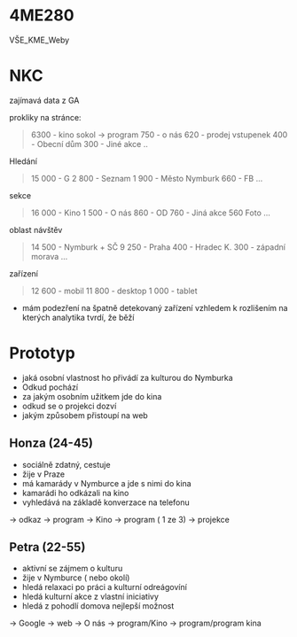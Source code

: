 # 4ME280
VŠE_KME_Weby

# NKC
zajímavá data z GA

prokliky na stránce:
>6300 - kino sokol -> program 
>750 - o nás
>620 - prodej vstupenek
>400 - Obecní dům
>300 - Jiné akce
..

Hledání
>15 000 - G
>2 800 - Seznam
>1 900 - Město Nymburk
>660 - FB
...

sekce
>16 000 - Kino
>1 500 - O nás
>860 - OD
>760 - Jiná akce
>560 Foto
...

oblast návštěv
>14 500 - Nymburk + SČ
>9 250 - Praha
>400 - Hradec K.
>300 - západní morava
...

zařízení
>12 600 - mobil
>11 800 - desktop
>1 000 - tablet
- mám podezření na špatně detekovaný zařízení vzhledem k rozlišením na kterých analytika tvrdí, že běží

# Prototyp

- jaká osobní vlastnost ho přivádí za kulturou do Nymburka
- Odkud pochází
- za jakým osobním užitkem jde do kina
- odkud se o projekci dozví
- jakým způsobem přistoupí na web




## Honza (24-45)

- sociálně zdatný, cestuje
- žije v Praze
- má kamarády v Nymburce a jde s nimi do kina
- kamarádi ho odkázali na kino
- vyhledává na základě konverzace na telefonu

-> odkaz -> program -> Kino -> program ( 1 ze 3) -> projekce

## Petra (22-55)

- aktivní se zájmem o kulturu
- žije v Nymburce ( nebo okolí)
- hledá relaxaci po práci a kulturní odreágovíní
- hledá kulturní akce z vlastní iniciativy
- hledá z pohodlí domova nejlepší možnost

-> Google -> web -> O nás -> program/Kino -> program/program kina
